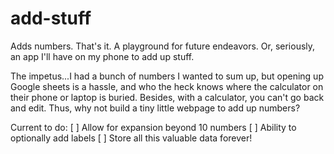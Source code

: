 add-stuff
=========

Adds numbers. That's it. A playground for future endeavors. Or, seriously, an app I'll have on my phone to add up stuff.

The impetus...I had a bunch of numbers I wanted to sum up, but opening up Google sheets is a hassle, and who the heck knows where the calculator on their phone or laptop is buried. Besides, with a calculator, you can't go back and edit. Thus, why not build a tiny little webpage to add up numbers? 

Current to do:
[ ] Allow for expansion beyond 10 numbers
[ ] Ability to optionally add labels
[ ] Store all this valuable data forever!
